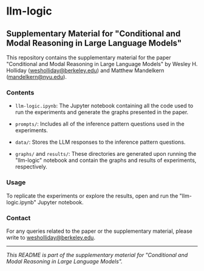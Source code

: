 # llm-logic

## Supplementary Material for "Conditional and Modal Reasoning in Large Language Models"

This repository contains the supplementary material for the paper "Conditional and Modal Reasoning in Large Language Models" by Wesley H. Holliday (wesholliday@berkeley.edu) and Matthew Mandelkern (mandelkern@nyu.edu).

### Contents

- `llm-logic.ipynb`: The Jupyter notebook containing all the code used to run the experiments and generate the graphs presented in the paper.

- `prompts/`: Includes all of the inference pattern questions used in the experiments.

- `data/`: Stores the LLM responses to the inference pattern questions.

- `graphs/` and `results/`: These directories are generated upon running the "llm-logic" notebook and contain the graphs and results of experiments, respectively.

### Usage

To replicate the experiments or explore the results, open and run the "llm-logic.ipynb" Jupyter notebook.

### Contact

For any queries related to the paper or the supplementary material, please write to wesholliday@berkeley.edu.

---

*This README is part of the supplementary material for "Conditional and Modal Reasoning in Large Language Models".*
